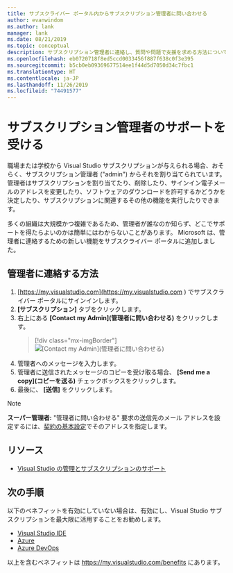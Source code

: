 ```yaml
---
title: サブスクライバー ポータル内からサブスクリプション管理者に問い合わせる
author: evanwindom
ms.author: lank
manager: lank
ms.date: 08/21/2019
ms.topic: conceptual
description: サブスクリプション管理者に連絡し、質問や問題で支援を求める方法について説明します。
ms.openlocfilehash: eb0720718f8ed5ccd0033456f887f638c0f3e395
ms.sourcegitcommit: b5cb0eb09369677514ee1f44d5d7050d34c7fbc1
ms.translationtype: HT
ms.contentlocale: ja-JP
ms.lasthandoff: 11/26/2019
ms.locfileid: "74491577"
---
```

# <a name="get-assistance-from-your-subscriptions-administrator"></a>サブスクリプション管理者のサポートを受ける
職場または学校から Visual Studio サブスクリプションが与えられる場合、おそらく、サブスクリプション管理者 ("admin") からそれを割り当てられています。  管理者はサブスクリプションを割り当てたり、削除したり、サインイン電子メールのアドレスを変更したり、ソフトウェアのダウンロードを許可するかどうかを決定したり、サブスクリプションに関連するその他の機能を実行したりできます。

多くの組織は大規模かつ複雑であるため、管理者が誰なのか知らず、どこでサポートを得たらよいのかは簡単にはわからないことがあります。  Microsoft は、管理者に連絡するための新しい機能をサブスクライバー ポータルに追加しました。   

## <a name="how-to-contact-your-admin"></a>管理者に連絡する方法
1. [https://my.visualstudio.com](https://my.visualstudio.com ) でサブスクライバー ポータルにサインインします。
2. **[サブスクリプション]** タブをクリックします。 
3. 右上にある **[Contact my Admin]\(管理者に問い合わせる\)** をクリックします。 
   > [!div class="mx-imgBorder"]
   > ![[Contact my Admin]\(管理者に問い合わせる\)](_img/contact-my-admin/contact-my-admin-button.png)
4. 管理者へのメッセージを入力します。
5. 管理者に送信されたメッセージのコピーを受け取る場合、 **[Send me a copy]\(コピーを送る\)** チェックボックスをクリックします。 
6. 最後に、 **[送信]** をクリックします。

> [!NOTE]
> **スーパー管理者:** "管理者に問い合わせる" 要求の送信先のメール アドレスを設定するには、[契約の基本設定](admin-prefs.md#contact-email-address)でそのアドレスを指定します。

## <a name="resources"></a>リソース
- [Visual Studio の管理とサブスクリプションのサポート](https://visualstudio.microsoft.com/support/support-overview-vs)

## <a name="next-steps"></a>次の手順
以下のベネフィットを有効にしていない場合は、有効にし、Visual Studio サブスクリプションを最大限に活用することをお勧めします。
- [Visual Studio IDE](vs-ide-benefit.md)
- [Azure](vs-azure.md)
- [Azure DevOps](vs-azure-devops.md)

以上を含むベネフィットは https://my.visualstudio.com/benefits にあります。


